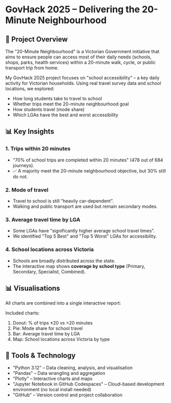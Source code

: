 # GovHack 2025 – Delivering the 20-Minute Neighbourhood

## 🚀 Project Overview
The "20-Minute Neighbourhood" is a Victorian Government initiative that aims to ensure people can access most of their daily needs (schools, shops, parks, health services) within a 20-minute walk, cycle, or public transport trip from home.

My GovHack 2025 project focuses on "school accessibility" – a key daily activity for Victorian households. Using real travel survey data and school locations, we explored:
- How long students take to travel to school
- Whether trips meet the 20-minute neighbourhood goal
- How students travel (mode share)
- Which LGAs have the best and worst accessibility

## 📊 Key Insights

### 1. Trips within 20 minutes
- "70% of school trips are completed within 20 minutes" (478 out of 684 journeys).
- ✅ A majority meet the 20-minute neighbourhood objective, but 30% still do not.

### 2. Mode of travel
- Travel to school is still "heavily car-dependent".
- Walking and public transport are used but remain secondary modes.

### 3. Average travel time by LGA
- Some LGAs have "significantly higher average school travel times".
- We identified "Top 5 Best" and "Top 5 Worst" LGAs for accessibility.

### 4. School locations across Victoria
- Schools are broadly distributed across the state.
- The interactive map shows **coverage by school type** (Primary, Secondary, Specialist, Combined).

## 📊 Visualisations 
All charts are combined into a single interactive report:  

Included charts:
1. Donut: % of trips ≤20 vs >20 minutes  
2. Pie: Mode share for school travel  
3. Bar: Average travel time by LGA  
4. Map: School locations across Victoria by type  


## 📌 Tools & Technology 

- "Python 3.12" – Data cleaning, analysis, and visualisation
- "Pandas" – Data wrangling and aggregation
- "Plotly" – Interactive charts and maps 
- "Jupyter Notebook in GitHub Codespaces" – Cloud-based development environment (no local install needed)
- "GitHub" – Version control and project collaboration

